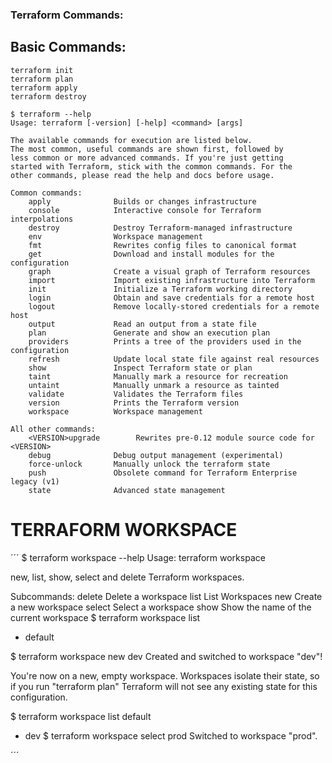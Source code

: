 
### Terraform Commands:

## Basic Commands:
```
terraform init
terraform plan
terraform apply
terraform destroy
```
```
$ terraform --help
Usage: terraform [-version] [-help] <command> [args]

The available commands for execution are listed below.
The most common, useful commands are shown first, followed by
less common or more advanced commands. If you're just getting
started with Terraform, stick with the common commands. For the
other commands, please read the help and docs before usage.

Common commands:
    apply              Builds or changes infrastructure
    console            Interactive console for Terraform interpolations
    destroy            Destroy Terraform-managed infrastructure
    env                Workspace management
    fmt                Rewrites config files to canonical format
    get                Download and install modules for the configuration
    graph              Create a visual graph of Terraform resources
    import             Import existing infrastructure into Terraform
    init               Initialize a Terraform working directory
    login              Obtain and save credentials for a remote host
    logout             Remove locally-stored credentials for a remote host
    output             Read an output from a state file
    plan               Generate and show an execution plan
    providers          Prints a tree of the providers used in the configuration
    refresh            Update local state file against real resources
    show               Inspect Terraform state or plan
    taint              Manually mark a resource for recreation
    untaint            Manually unmark a resource as tainted
    validate           Validates the Terraform files
    version            Prints the Terraform version
    workspace          Workspace management

All other commands:
    <VERSION>upgrade        Rewrites pre-0.12 module source code for <VERSION>
    debug              Debug output management (experimental)
    force-unlock       Manually unlock the terraform state
    push               Obsolete command for Terraform Enterprise legacy (v1)
    state              Advanced state management
```

# TERRAFORM WORKSPACE
 ´´´
$ terraform workspace --help
Usage: terraform workspace

   new, list, show, select and delete Terraform workspaces.

 Subcommands:
     delete    Delete a workspace
     list      List Workspaces
     new       Create a new workspace
     select    Select a workspace
     show      Show the name of the current workspace
 $ terraform workspace list
 * default


 $ terraform workspace new dev
 Created and switched to workspace "dev"!

 You're now on a new, empty workspace. Workspaces isolate their state,
 so if you run "terraform plan" Terraform will not see any existing state
 for this configuration.


 $ terraform workspace list
   default
 * dev
 $ terraform workspace select prod
  Switched to workspace "prod".

´´´


